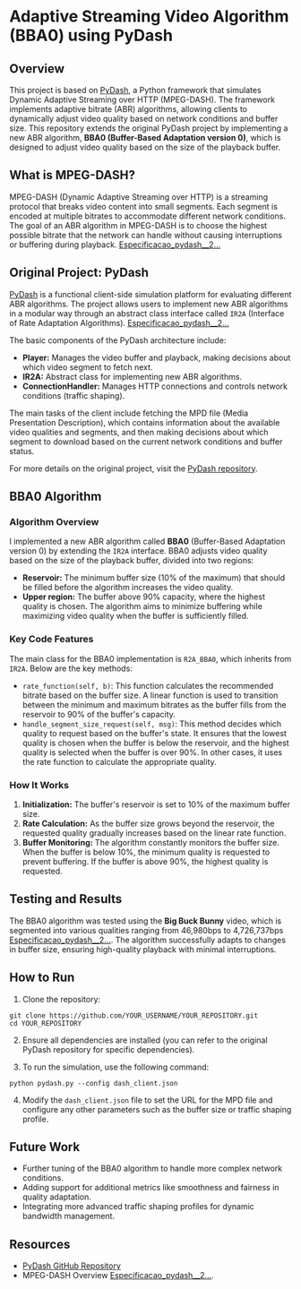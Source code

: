 # Adaptive Streaming Video Algorithm (BBA0) using PyDash

## Overview
This project is based on [PyDash](https://github.com/mfcaetano/pydash), a Python framework that simulates Dynamic Adaptive Streaming over HTTP (MPEG-DASH). The framework implements adaptive bitrate (ABR) algorithms, allowing clients to dynamically adjust video quality based on network conditions and buffer size. This repository extends the original PyDash project by implementing a new ABR algorithm, **BBA0 (Buffer-Based Adaptation version 0)**, which is designed to adjust video quality based on the size of the playback buffer.

## What is MPEG-DASH?
MPEG-DASH (Dynamic Adaptive Streaming over HTTP) is a streaming protocol that breaks video content into small segments. Each segment is encoded at multiple bitrates to accommodate different network conditions. The goal of an ABR algorithm in MPEG-DASH is to choose the highest possible bitrate that the network can handle without causing interruptions or buffering during playback​. [Especificacao_pydash__2…](https://github.com/GioLeiren/RC---Trabalho/blob/main/Especificacao_pydash__202302_.pdf)

## Original Project: PyDash
[PyDash](https://github.com/mfcaetano/pydash) is a functional client-side simulation platform for evaluating different ABR algorithms. The project allows users to implement new ABR algorithms in a modular way through an abstract class interface called `IR2A` (Interface of Rate Adaptation Algorithms). [Especificacao_pydash__2…](https://github.com/GioLeiren/RC---Trabalho/blob/main/Especificacao_pydash__202302_.pdf)

The basic components of the PyDash architecture include:

* **Player:** Manages the video buffer and playback, making decisions about which video segment to fetch next.
* **IR2A:** Abstract class for implementing new ABR algorithms.
* **ConnectionHandler:** Manages HTTP connections and controls network conditions (traffic shaping).
  
The main tasks of the client include fetching the MPD file (Media Presentation Description), which contains information about the available video qualities and segments, and then making decisions about which segment to download based on the current network conditions and buffer status.

For more details on the original project, visit the [PyDash repository](https://github.com/mfcaetano/pydash).

## BBA0 Algorithm
### Algorithm Overview
I implemented a new ABR algorithm called **BBA0** (Buffer-Based Adaptation version 0) by extending the `IR2A` interface. BBA0 adjusts video quality based on the size of the playback buffer, divided into two regions:
* **Reservoir:** The minimum buffer size (10% of the maximum) that should be filled before the algorithm increases the video quality.
* **Upper region:** The buffer above 90% capacity, where the highest quality is chosen.
The algorithm aims to minimize buffering while maximizing video quality when the buffer is sufficiently filled.

### Key Code Features
The main class for the BBA0 implementation is `R2A_BBA0`, which inherits from `IR2A`. Below are the key methods:
* `rate_function(self, b)`: This function calculates the recommended bitrate based on the buffer size. A linear function is used to transition between the minimum and maximum bitrates as the buffer fills from the reservoir to 90% of the buffer's capacity.
* `handle_segment_size_request(self, msg)`: This method decides which quality to request based on the buffer's state. It ensures that the lowest quality is chosen when the buffer is below the reservoir, and the highest quality is selected when the buffer is over 90%. In other cases, it uses the rate function to calculate the appropriate quality.

### How It Works
1. **Initialization:** The buffer's reservoir is set to 10% of the maximum buffer size.
2. **Rate Calculation:** As the buffer size grows beyond the reservoir, the requested quality gradually increases based on the linear rate function.
3. **Buffer Monitoring:** The algorithm constantly monitors the buffer size. When the buffer is below 10%, the minimum quality is requested to prevent buffering. If the buffer is above 90%, the highest quality is requested.

## Testing and Results
The BBA0 algorithm was tested using the **Big Buck Bunny** video, which is segmented into various qualities ranging from 46,980bps to 4,726,737bps​ [Especificacao_pydash__2…](https://github.com/GioLeiren/RC---Trabalho/blob/main/Especificacao_pydash__202302_.pdf). The algorithm successfully adapts to changes in buffer size, ensuring high-quality playback with minimal interruptions.

## How to Run
1. Clone the repository:
```
git clone https://github.com/YOUR_USERNAME/YOUR_REPOSITORY.git
cd YOUR_REPOSITORY
```
2. Ensure all dependencies are installed (you can refer to the original PyDash repository for specific dependencies).

3. To run the simulation, use the following command:
```
python pydash.py --config dash_client.json
```
4. Modify the `dash_client.json` file to set the URL for the MPD file and configure any other parameters such as the buffer size or traffic shaping profile.

## Future Work
* Further tuning of the BBA0 algorithm to handle more complex network conditions.
* Adding support for additional metrics like smoothness and fairness in quality adaptation.
* Integrating more advanced traffic shaping profiles for dynamic bandwidth management.

## Resources
* [PyDash GitHub Repository](https://github.com/mfcaetano/pydash)
* MPEG-DASH Overview [Especificacao_pydash__2…](https://github.com/GioLeiren/RC---Trabalho/blob/main/Especificacao_pydash__202302_.pdf).
